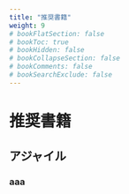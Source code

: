 ```yaml
---
title: "推奨書籍"
weight: 9
# bookFlatSection: false
# bookToc: true
# bookHidden: false
# bookCollapseSection: false
# bookComments: false
# bookSearchExclude: false
---
```


# 推奨書籍

## アジャイル
### aaa